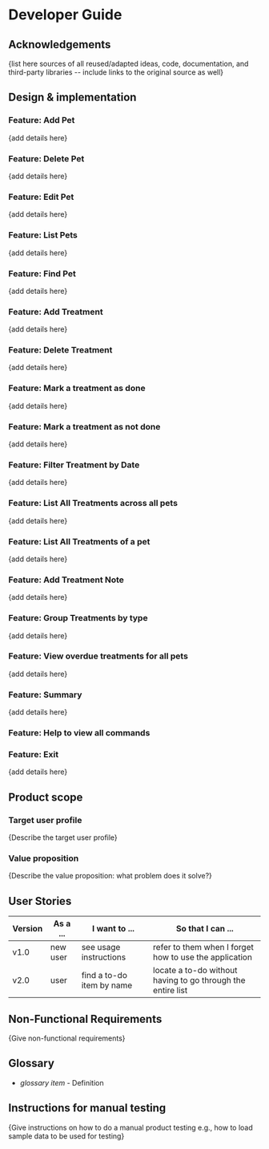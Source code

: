 # Developer Guide

## Acknowledgements

{list here sources of all reused/adapted ideas, code, documentation, and third-party libraries -- include links to the original source as well}

## Design & implementation

### Feature: Add Pet
{add details here}

### Feature: Delete Pet
{add details here}

### Feature: Edit Pet
{add details here}

### Feature: List Pets
{add details here}

### Feature: Find Pet
{add details here}

### Feature: Add Treatment
{add details here}

### Feature: Delete Treatment
{add details here}

### Feature: Mark a treatment as done
{add details here}

### Feature: Mark a treatment as not done
{add details here}

### Feature: Filter Treatment by Date
{add details here}

### Feature: List All Treatments across all pets

{add details here}
### Feature: List All Treatments of a pet
{add details here}

### Feature: Add Treatment Note
{add details here}

### Feature: Group Treatments by type
{add details here}

### Feature: View overdue treatments for all pets
{add details here}

### Feature: Summary
{add details here}

### Feature: Help to view all commands

### Feature: Exit
{add details here}


## Product scope
### Target user profile

{Describe the target user profile}

### Value proposition

{Describe the value proposition: what problem does it solve?}

## User Stories

|Version| As a ... | I want to ... | So that I can ...|
|--------|----------|---------------|------------------|
|v1.0|new user|see usage instructions|refer to them when I forget how to use the application|
|v2.0|user|find a to-do item by name|locate a to-do without having to go through the entire list|

## Non-Functional Requirements

{Give non-functional requirements}

## Glossary

* *glossary item* - Definition

## Instructions for manual testing

{Give instructions on how to do a manual product testing e.g., how to load sample data to be used for testing}
